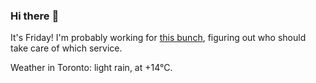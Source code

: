 ### Hi there :wave:

It's Friday! I'm probably working for [this bunch](https://github.com/kohofinancial), figuring out who should take care of which service.

Weather in Toronto: light rain, at +14°C.
